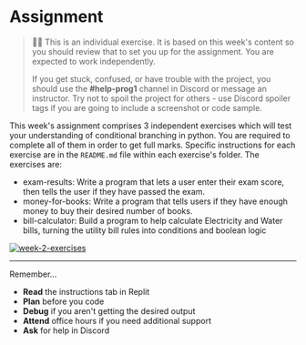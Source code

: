 # Assignment
  
> 🧑‍💻 This is an individual exercise. It is based on this week's content so you should
> review that to set you up for the assignment. You are expected to work independently.
>
> If you get stuck, confused, or have trouble with the project, you should use the **#help-prog1** channel in Discord or message an instructor. Try not to spoil the project for others - use Discord spoiler tags if you are going to include a screenshot or code sample. 


This week's assignment comprises 3 independent exercises which will test your 
understanding of conditional branching in python. You are required to complete
all of them in order to get full marks. Specific instructions for each exercise are 
in the `README.md` file within each exercise's folder. The exercises are:

* exam-results: Write a program that lets a user enter their exam score, then tells the user if they have passed the exam.
* money-for-books: Write a program that tells users if they have enough money to buy their desired number of books.
* bill-calculator: Build a program to help calculate Electricity and Water bills, turning the utility bill rules into conditions and boolean logic

[![week-2-exercises](https://img.shields.io/static/v1?label=Open&message=Week%202%20Exercises&color=blue)](https://classroom.github.com/a/lu1UnZiN)

---

Remember...

- **Read** the instructions tab in Replit
- **Plan** before you code
- **Debug** if you aren't getting the desired output
- **Attend** office hours if you need additional support
- **Ask** for help in Discord
